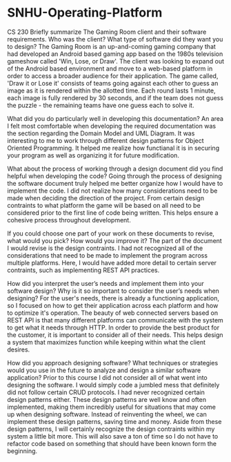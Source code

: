 # SNHU-Operating-Platform
CS 230
Briefly summarize The Gaming Room client and their software requirements. Who was the client? What type of software did they want you to design?
The Gaming Room is an up-and-coming gaming company that had developed an Android based gaming app based on the 1980s television gameshow called 'Win, Lose, or Draw'. The client was looking to expand out of the Android based environment and move to a web-based platform in order to access a broader audience for their application. The game called, 'Draw it or Lose it' consists of teams going against each other to guess an image as it is rendered within the allotted time. Each round lasts 1 minute, each image is fully rendered by 30 seconds, and if the team does not guess the puzzle - the remaining teams have one guess each to solve it. 

What did you do particularly well in developing this documentation?
An area I felt most comfortable when developing the required documentation was the section regarding the Domain Model and UML Diagram. It was interesting to me to work through different design patterns for Object Oriented Programming. It helped me realize how functianal it is in securing your program as well as organizing it for future modification. 

What about the process of working through a design document did you find helpful when developing the code?
Going through the process of designing the software document truly helped me better organize how I would have to implement the code. I did not realize how many considerations need to be made when deciding the direction of the project. From certain design contraints to what platform the game will be based on all need to be considered prior to the first line of code being written. This helps ensure a cohesive process throughout development.

If you could choose one part of your work on these documents to revise, what would you pick? How would you improve it?
The part of the document I would revise is the design contraints. I had not recognized all of the considerations that need to be made to implement the program across multiple platforms. Here, I would have added more detail to certain server contraints, such as implementing REST API practices.

How did you interpret the user’s needs and implement them into your software design? Why is it so important to consider the user’s needs when designing?
For the user's needs, there is already a functioning application, so I focused on how to get their application across each platform and how to optimize it's operation. The beauty of web connected servers based on REST API is that many different platforms can communicate with the system to get what it needs through HTTP. In order to provide the best product for the customer, it is important to consider all of their needs. This helps design a system that maximizes function while keeping within what the client desires. 

How did you approach designing software? What techniques or strategies would you use in the future to analyze and design a similar software application?
Prior to this course I did not consider all of what went into designing the software. I would simply code a jumbled mess that definitely did not follow certain CRUD protocols. I had never recognized certain design patterns either. These design patterns are well know and often implemented, making them incredibly useful for situations that may come up when designing software. Instead of reinventing the wheel, we can implement these design patterns, saving time and money. Aside from these design patterns, I will certainly recognize the design contraints within my system a little bit more. This will also save a ton of time so I do not have to refactor code based on something that should have been known form the beginning. 
